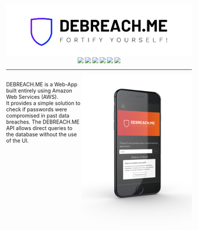 <p align="center">
<img src="./img/Logo/default.png"/>
<br>
<img src="https://img.shields.io/badge/AWS-grey?style=flat-square&logo=Amazon-AWS"/>
<img src="https://img.shields.io/badge/DynamoDB-grey?style=flat-square&logo=Amazon-DynamoDB"/>
<img src="https://img.shields.io/badge/GraphQL-grey?style=flat-square&logo=GraphQL"/>
<img src="https://img.shields.io/badge/Amplify-grey?style=flat-square&logo=AWS-Amplify"/>
<img src="https://img.shields.io/badge/S3-grey?style=flat-square&logo=Amazon-S3"/>
<img src="https://img.shields.io/badge/React-grey?style=flat-square&logo=React"/>
</p>

---
<img align='right' src='img/App-images/app_mockup.png' width="300" />
    <span>
    <br>
    DEBREACH.ME is a Web-App built entirely using Amazon Web Services (AWS). <br>
    It provides a simple solution to check if passwords were compromised in past data breaches. The DEBREACH.ME API allows direct queries to the database without the use of the UI.
    <span>




